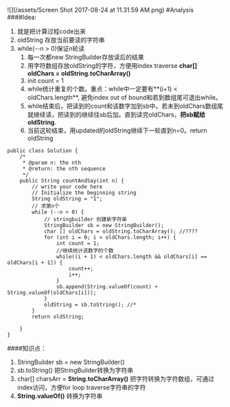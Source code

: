 ![](/assets/Screen Shot 2017-08-24 at 11.31.59 AM.png)
#Analysis
####Idea:
1. 就是把计算过程code出来
2. oldString 存放当前要读的字符串
3. while(--n > 0)保证n轮读
    1. 每一次都new StringBuilder存放读后的结果
    2. 用字符数组存放oldString的字符，方便用index traverse **char[] oldChars = oldString.toCharArray()**
    3. init count = 1
    4. while统计重复的个数。重点：while中一定要有**(i+1) < oldChars.length**, 避免index out of bound和若到数组尾可退出while。
    5. while结束后，把读到的count和该数字加到sb中。若未到oldChars数组尾就继续读，把读到的继续往sb后加。直到读完oldChars，**把sb赋给oldString**.
    6. 当前这轮结束，用updated的oldString继续下一轮直到n=0。return oldString
    

```
public class Solution {
    /*
     * @param n: the nth
     * @return: the nth sequence
     */
    public String countAndSay(int n) {
        // write your code here
        // Initialize the beginning string
        String oldString = "1";
        // 求第n个
        while (--n > 0) {
            // stringbuilder 创建新字符串
            StringBuilder sb = new StringBuilder();
            char [] oldChars = oldString.toCharArray(); //????
            for (int i = 0; i < oldChars.length; i++) {
                int count = 1;
                //继续统计该数字的个数
                while((i + 1) < oldChars.length && oldChars[i] == oldChars[i + 1]) {
                    count++;
                    i++;
                }
                sb.append(String.valueOf(count) + String.valueOf(oldChars[i]));
            }
            oldString = sb.toString(); //*
        }
        return oldString;
        
    }
}
```
####知识点：
1. StringBuilder sb = new StringBuilder()  
2. sb.toString() 把StringBuilder转换为字符串
2. char[] charsArr = **String.toCharArray()** 把字符转换为字符数组，可通过index访问，方便for loop traverse字符串的字符
3. **String.valueOf()** 转换为字符串



